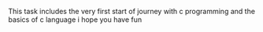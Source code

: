 This task includes the very first start of journey with c programming and the basics of c language i hope you have 
fun
